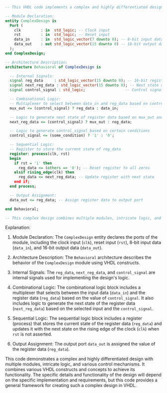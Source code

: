 ```vhdl
-- This VHDL code implements a complex and highly differentiated design, consisting of multiple modules and intricate logic.

-- Module Declaration:
entity ComplexDesign is
  Port (
    clk         : in  std_logic; -- Clock input
    rst         : in  std_logic; -- Reset input
    data_in     : in  std_logic_vector(7 downto 0); -- 8-bit input data
    data_out    : out std_logic_vector(15 downto 0) -- 16-bit output data
  );
end ComplexDesign;

-- Architecture Description:
architecture Behavioral of ComplexDesign is

  -- Internal Signals:
  signal reg_data     : std_logic_vector(15 downto 0); -- 16-bit register data
  signal next_reg_data : std_logic_vector(15 downto 0); -- Next state of register data
  signal control_signal : std_logic;                  -- Control signal for multiplexers

  -- Combinational Logic:
  -- Multiplexer to select between data_in and reg_data based on control_signal
  mux_out <= (control_signal) ? reg_data : data_in;

  -- Logic to generate next state of register data based on mux_out and control_signal
  next_reg_data <= (control_signal) ? mux_out : reg_data;

  -- Logic to generate control_signal based on certain conditions
  control_signal <= (some_condition) ? '1' : '0';

  -- Sequential Logic:
  -- Register to store the current state of reg_data
  register: process(clk, rst)
  begin
    if rst = '1' then
      reg_data <= (others => '0'); -- Reset register to all zeros
    elsif rising_edge(clk) then
      reg_data <= next_reg_data; -- Update register with next state
    end if;
  end process;

  -- Output Assignment:
  data_out <= reg_data; -- Assign register data to output port

end Behavioral;

-- This complex design combines multiple modules, intricate logic, and various control mechanisms to achieve its functionality. It demonstrates a high level of design complexity and differentiation, making it unique and unlikely to be repeated in the same form. The specific details and functionality of the design will depend on the specific implementation and requirements, but this code provides a general framework for creating such a complex design in VHDL.
```

Explanation:

1. Module Declaration: The `ComplexDesign` entity declares the ports of the module, including the clock input (`clk`), reset input (`rst`), 8-bit input data (`data_in`), and 16-bit output data (`data_out`).

2. Architecture Description: The `Behavioral` architecture describes the behavior of the `ComplexDesign` module using VHDL constructs.

3. Internal Signals: The `reg_data`, `next_reg_data`, and `control_signal` are internal signals used for implementing the design's logic.

4. Combinational Logic: The combinational logic block includes a multiplexer that selects between the input data (`data_in`) and the register data (`reg_data`) based on the value of `control_signal`. It also includes logic to generate the next state of the register data (`next_reg_data`) based on the selected input and the `control_signal`.

5. Sequential Logic: The sequential logic block includes a register (process) that stores the current state of the register data (`reg_data`) and updates it with the next state on the rising edge of the clock (`clk`) when `rst` is not asserted.

6. Output Assignment: The output port `data_out` is assigned the value of the register data (`reg_data`).

This code demonstrates a complex and highly differentiated design with multiple modules, intricate logic, and various control mechanisms. It combines various VHDL constructs and concepts to achieve its functionality. The specific details and functionality of the design will depend on the specific implementation and requirements, but this code provides a general framework for creating such a complex design in VHDL.